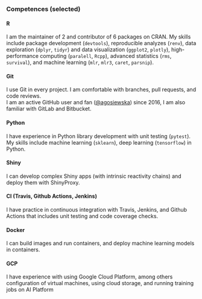 ### Competences (selected)


#### R
I am the maintainer of 2 and contributor of 6 packages on CRAN. 
My skills include package development (`devtools`), reproducible analyzes (`renv`), data exploration (`dplyr`, `tidyr`) and data visualization (`ggplot2`, `plotly`),
high-performance computing (`paralell`, `Rcpp`), advanced statistics (`rms`, `survival`), and machine learning (`mlr`, `mlr3`, `caret`, `parsnip`).

#### Git

I use Git in every project. I am comfortable with branches, pull requests, and code reviews.<br/>
I am an active GitHub user and fan ([@agosiewska](https://github.com/agosiewska)) since 2016, I am also familiar with GitLab and Bitbucket. 

#### Python

I have experience in Python library development with unit testing (`pytest`). My skills include machine learning (`sklearn`), deep learning (`tensorflow`) in Python.


#### Shiny

I can develop complex Shiny apps (with intrinsic reactivity chains) and deploy them with ShinyProxy.


#### CI (Travis, Github Actions, Jenkins)

I have practice in continuous integration with Travis, Jenkins, and Github Actions that includes unit testing and code coverage checks.

#### Docker
I can build images and run containers, and deploy machine learning models in containers. 

#### GCP

I have experience with using Google Cloud Platform, among others configuration of virtual machines, using cloud storage, and running training jobs on AI Platform

